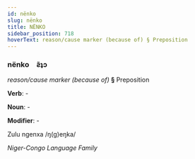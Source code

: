 ```yaml
---
id: nënko
slug: nënko
title: NËNKO
sidebar_position: 718
hoverText: reason/cause marker (because of) § Preposition
---
```


### nënko&emsp;<span kind="abugida">ƨ̃ʇɔ</span>

*reason/cause marker (because of)* **§** Preposition

**Verb**: -

**Noun**: -

**Modifier**: -

Zulu ngenxa /ŋ(ɡ)eŋka/

*Niger-Congo Language Family*
